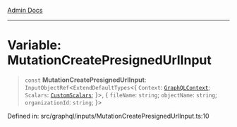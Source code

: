 [Admin Docs](/)

***

# Variable: MutationCreatePresignedUrlInput

> `const` **MutationCreatePresignedUrlInput**: `InputObjectRef`\<`ExtendDefaultTypes`\<\{ `Context`: [`GraphQLContext`](../../../context/type-aliases/GraphQLContext.md); `Scalars`: [`CustomScalars`](../../../scalars/type-aliases/CustomScalars.md); \}\>, \{ `fileName`: `string`; `objectName`: `string`; `organizationId`: `string`; \}\>

Defined in: src/graphql/inputs/MutationCreatePresignedUrlInput.ts:10
